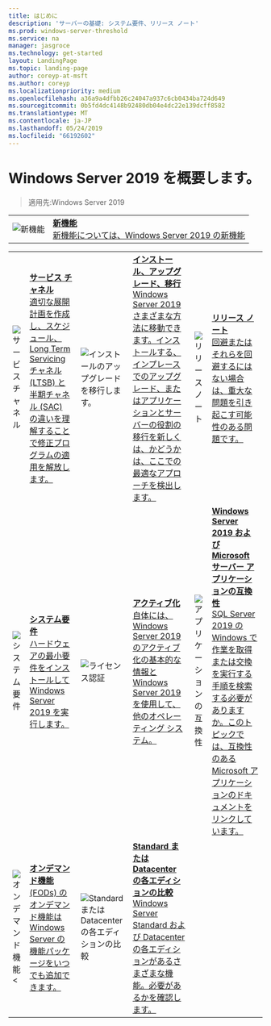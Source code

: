 ```yaml
---
title: はじめに
description: 'サーバーの基礎: システム要件、リリース ノート'
ms.prod: windows-server-threshold
ms.service: na
manager: jasgroce
ms.technology: get-started
layout: LandingPage
ms.topic: landing-page
author: coreyp-at-msft
ms.author: coreyp
ms.localizationpriority: medium
ms.openlocfilehash: a36a9a4dfbb26c24047a937c6cb0434ba724d649
ms.sourcegitcommit: 0b5fd4dc4148b92480db04e4dc22e139dcff8582
ms.translationtype: MT
ms.contentlocale: ja-JP
ms.lasthandoff: 05/24/2019
ms.locfileid: "66192602"
---
```

# <a name="get-started-with-windows-server-2019"></a>Windows Server 2019 を概要します。

>適用先:Windows Server 2019

|       |       |
|   -   |   -   |
| ![新機能](../media/i-whats-new.svg) | [**新機能**<br>新機能については、Windows Server 2019 の新機能](whats-new-19.md)|

|       |        |        |     |       |        |
|   -   |   -    |   -    |  -  |  -    |   -    |
| ![サービス チャネル](../media/i-get-started.svg)  | [**サービス チャネル**<br>適切な展開計画を作成し、スケジュール、Long Term Servicing チャネル (LTSB) と半期チャネル (SAC) の違いを理解することで修正プログラムの適用を解放します。](servicing-channels-19.md)  | ![インストールのアップグレードを移行します。](../media/i-get-started.svg) | [**インストール、アップグレード、移行** <br>Windows Server 2019 さまざまな方法に移動できます。インストールする、インプレースでのアップグレード、またはアプリケーションとサーバーの役割の移行を新しくは、かどうかは、ここでの最適なアプローチを検出します。](install-upgrade-migrate-19.md)  | ![リリース ノート](../media/i-get-started.svg) |[**リリース ノート**<br>回避またはそれらを回避するにはない場合は、重大な問題を引き起こす可能性のある問題です。](rel-notes-19.md)   |
| ![システム要件](../media/i-get-started.svg) | [**システム要件**<br>ハードウェアの最小要件をインストールして Windows Server 2019 を実行します。](sys-reqs-19.md) |  ![ライセンス認証](../media/i-get-started.svg)|[**アクティブ化**<br>自体には、Windows Server 2019 のアクティブ化の基本的な情報と Windows Server 2019 を使用して、他のオペレーティング システム。](activation-19.md)  |  ![アプリケーションの互換性](../media/i-get-started.svg)|[**Windows Server 2019 および Microsoft サーバー アプリケーションの互換性**<br>SQL Server 2019 の Windows で作業を取得または交換を実行する手順を検索する必要がありますか。このトピックでは、互換性のある Microsoft アプリケーションのドキュメントをリンクしています。](app-compat-19.md) |
| ![オンデマンド機能 <](../media/i-get-started.svg) | [**オンデマンド機能**<br>(FODs) のオンデマンド機能は Windows Server の機能パッケージをいつでも追加できます。](install-fod-19.md) |  ![Standard または Datacenter の各エディションの比較](../media/i-get-started.svg) | [**Standard または Datacenter の各エディションの比較**<br>Windows Server Standard および Datacenter の各エディションがあるさまざまな機能。必要があるかを確認します。](editions-comparison-19.md) |
